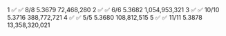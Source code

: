 1	✅	✅ 8/8   5.3679     72,468,280
2	✅	✅ 6/6   5.3682  1,054,953,321
3	✅	✅ 10/10 5.3716    388,772,721
4	✅	✅ 5/5   5.3680    108,812,515
5	✅	✅ 11/11 5.3878 13,358,320,021
